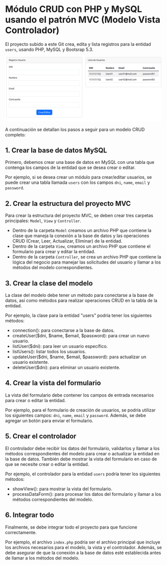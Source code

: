 # Módulo CRUD con PHP y MySQL usando el patrón MVC (Modelo Vista Controlador)

El proyecto subido a este Git crea, edita y lista registros para la entidad `users`, usando PHP, MySQL y Bootsrap 5.3.

![Imagen de la página inicial del proyecto](/mvcPeople/project.png)

A continuación se detallan los pasos a seguir para un modelo CRUD completo:

## 1. Crear la base de datos MySQL

Primero, debemos crear una base de datos en MySQL con una tabla que contenga los campos de la entidad que se desea crear o editar. 

Por ejemplo, si se desea crear un módulo para crear/editar usuarios, se puede crear una tabla llamada `users` con los campos `dni`, `name`, `email` y `password`.

## 2. Crear la estructura del proyecto MVC

Para crear la estructura del proyecto MVC, se deben crear tres carpetas principales: `Model`, `View` y `Controller`.

- Dentro de la carpeta `Model` creamos un archivo PHP que contiene la clase que maneja la conexión a la base de datos y las operaciones CRUD (Crear, Leer, Actualizar, Eliminar) de la entidad. 
- Dentro de la carpeta `View`, creamos un archivo PHP que contiene el formulario para crear y editar la entidad. 
- Dentro de la carpeta `Controller`, se crea un archivo PHP que contiene la lógica del negocio para manejar las solicitudes del usuario y llamar a los métodos del modelo correspondientes.

## 3. Crear la clase del modelo

La clase del modelo debe tener un método para conectarse a la base de datos, así como métodos para realizar operaciones CRUD en la tabla de la entidad.

Por ejemplo, la clase para la entidad "users" podría tener los siguientes métodos:

- connection(): para conectarse a la base de datos.
- createUser($dni, $name, $email, $password): para crear un nuevo usuario.
- listUser($dni): para leer un usuario específico.
- listUsers(): listar todos los usuarios.
- updateUser($dni, $name, $email, $password): para actualizar un usuario existente.
- deleteUser($dni): para eliminar un usuario existente.

## 4. Crear la vista del formulario

La vista del formulario debe contener los campos de entrada necesarios para crear o editar la entidad.

Por ejemplo, para el formulario de creación de usuarios, se podría utilizar los siguientes campos: `dni`, `name`, `email` y `password`. Además, se debe agregar un botón para enviar el formulario.

## 5. Crear el controlador

El controlador debe recibir los datos del formulario, validarlos y llamar a los métodos correspondientes del modelo para crear o actualizar la entidad en la base de datos. También debe mostrar la vista del formulario en caso de que se necesite crear o editar la entidad.

Por ejemplo, el controlador para la entidad `users` podría tener los siguientes métodos:

- showView(): para mostrar la vista del formulario.
- processDataForm(): para procesar los datos del formulario y llamar a los métodos correspondientes del modelo.


## 6. Integrar todo

Finalmente, se debe integrar todo el proyecto para que funcione correctamente.

Por ejemplo, el archivo `index.php` podría ser el archivo principal que incluye los archivos necesarios para el modelo, la vista y el controlador. Además, se debe asegurar de que la conexión a la base de datos esté establecida antes de llamar a los métodos del modelo.